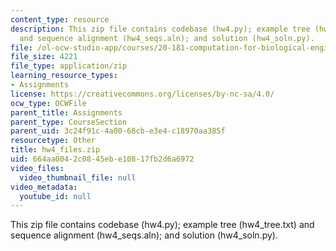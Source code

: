 ```yaml
---
content_type: resource
description: This zip file contains codebase (hw4.py); example tree (hw4_tree.txt)
  and sequence alignment (hw4_seqs.aln); and solution (hw4_soln.py).
file: /ol-ocw-studio-app/courses/20-181-computation-for-biological-engineers-fall-2006/664aa0042c0845ebe10817fb2d6a6972_hw4_files.zip
file_size: 4221
file_type: application/zip
learning_resource_types:
- Assignments
license: https://creativecommons.org/licenses/by-nc-sa/4.0/
ocw_type: OCWFile
parent_title: Assignments
parent_type: CourseSection
parent_uid: 3c24f91c-4a00-68cb-e3e4-c18970aa385f
resourcetype: Other
title: hw4_files.zip
uid: 664aa004-2c08-45eb-e108-17fb2d6a6972
video_files:
  video_thumbnail_file: null
video_metadata:
  youtube_id: null
---
```

This zip file contains codebase (hw4.py); example tree (hw4_tree.txt) and sequence alignment (hw4_seqs.aln); and solution (hw4_soln.py).